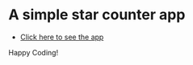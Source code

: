 # A simple star counter app

- [Click here to see the app](https://dudeverse.github.io/my-first-JS-app/)

Happy Coding!
